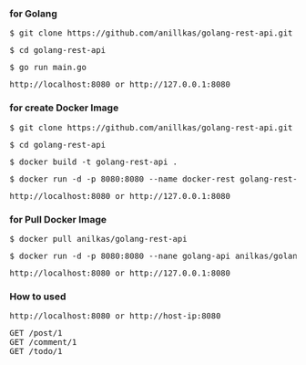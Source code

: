 <h3>for Golang</h3>
<pre>$ git clone https://github.com/anillkas/golang-rest-api.git</pre>
<pre>$ cd golang-rest-api</pre>
<pre>$ go run main.go</pre>
<pre>http://localhost:8080 or http://127.0.0.1:8080</pre>
<h3>for create Docker Image</h3>
<pre>$ git clone https://github.com/anillkas/golang-rest-api.git</pre>
<pre>$ cd golang-rest-api</pre>
<pre>$ docker build -t golang-rest-api .</pre>
<pre>$ docker run -d -p 8080:8080 --name docker-rest golang-rest-api</pre>
<pre>http://localhost:8080 or http://127.0.0.1:8080</pre>
<h3>for Pull Docker Image</h3>
<pre>$ docker pull anilkas/golang-rest-api</pre>
<pre>$ docker run -d -p 8080:8080 --nane golang-api anilkas/golang-rest-api</pre>
<pre>http://localhost:8080 or http://127.0.0.1:8080</pre>
<h3>How to used</h3>
<pre>http://localhost:8080 or http://host-ip:8080</pre>
<pre>
GET /post/1 
GET /comment/1
GET /todo/1
</pre>
